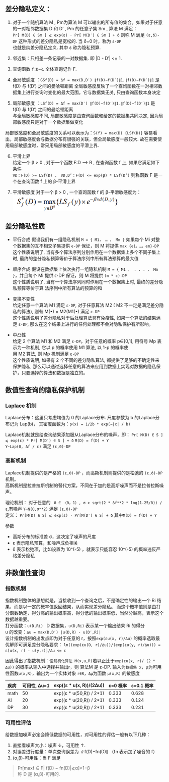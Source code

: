 ## 差分隐私定义：
1. 对于一个随机算法 M , Pm为算法 M 可以输出的所有值的集合。如果对于任意的一对相邻数据集 D 和 D’ , Pm 的任意子集 Sm , 算法 M 满足：  
`Pr[ M(D) ∈ Sm ] ⩽ exp(ε) ⋅ Pr[ M(D′) ∈ Sm ] + δ` 则称 M 满足 `(ε,δ)-DP` 这种形式的差分隐私是宽松的. 当 δ=0 时，称为 `ε-DP`   
也就是纯差分隐私定义. 其中 ε 称为隐私预算.   

2. 邻近集：只相差一条记录的一对数据集. 即 |D - D′| <= 1. 
3. 查询函数 `f:D→R`.  全体查询记作 F. 

4. 全局敏感度 ：`GSf(D) = Δf = max(D,D′) ∥f(D)−f(D′)∥1`.  `∥f(D)−f(D′)∥1` 是 f(D) 与 f(D‘) 之间的曼哈顿距离
全局敏感度反映了一个查询函数在一对相邻数据集上进行查询时变化的最大范围。它与数据集无关, 只由查询函数本身决定

5. 局部敏感度 ：`LSf(D) = Δf = max(D′) ∥f(D)−f(D′)∥1`.  `∥f(D)−f(D′)∥1` 是 f(D) 与 f(D‘) 之间的曼哈顿距离  
与全局敏感度不同, 局部敏感度是由查询函数和给定的数据集共同决定, 因为局部敏感度只是对于一个数据集做变化

局部敏感度和全局敏感度的关系可以表示为：`S(f) = max(D) {LSf(D)}`
容易看出，局部敏感度会与数据分布有很强的关联，但全局敏感度一般较大. 故在需要使用局部敏感度时，常采用局部敏感度的平滑上界.

6. 平滑上界  
给定一个 β > 0 , 对于一个函数 F:D --> R , 在查询函数 f 上, 如果它满足如下条件  
`∀D：F(D) >= LSf(D) ， ∀D,D’：F(D) <= exp(β) * LSf(D’)` 则称函数 F 是一个在查询函数 f 上的 β-平滑上界

7. 平滑敏感度
对于一个  β > 0 , 一个查询函数 f 的 β-平滑敏感度为：  
![img.png](images/平滑敏感度.png)

## 差分隐私性质
- 平行合成 
假设我们有一组隐私机制 `M = { M1， … ， Mm }` 如果每个 Mi 对整个数据集的互不相交子集提供 `ϵ-DP` 保证，则 M 将提供 `max {ϵ1，…，ϵm}-DP`  
这个性质说明了, 当有多个算法序列分别作用在一个数据集上多个不同子集上时, 最终的差分隐私预算等价于算法序列中所有算法预算的最大值

- 顺序合成 
假设在数据集上依次执行一组隐私机制 `M = { M1 ， . . . ， Mm }`，并且每个 Mi 提供 ϵ-DP 保证，则 M 将提供 `(m * ϵ)-DP`  
这个性质说明了, 当有一个算法序列同时作用在一个数据集上时, 最终的差分隐私预算等价于算 法序列中所有算法的预算的和

- 变换不变性  
给定任意一个算法 M1 满足 `ε-DP`, 对于任意算法 M2 ( M2 不一定是满足差分隐私的算法), 则有 M(•) = M2(M1(•) 满足  `ε-DP`  
这个性质说明了差分隐私对于后处理算法具有免疫性, 如果一个算法的结果满足 `ε-DP`, 那么在这个结果上进行的任何处理都不会对隐私保护有所影响。


- 中凸性  
给定 2 个算法 M1 和 M2 满足 `ε-DP`。对于任意的概率 p∈[0,1], 用符号 Mp 表示为一种机制, 它以 p 的概率使用 M1 算法, 以 1-p 的概率使  
用 M2 算法, 则 Mp 机制满足 `ε-DP`  
这个性质说明, 如果有 2 个不同的差分隐私算法, 都提供了足够的不确定性来保护隐私, 那么可以通过选择任意的算法来应用到数据上实现对数据的隐私保护，只要选择的算法和数据是独立的。

## 数值性查询的隐私保护机制 
### Laplace 机制
Laplace分布：这里只考虑均值为 0 的Laplace分布. 尺度参数为 b 的Laplace分布记为 Lap(b)，
其密度函数为：`p(x) = 1/2b * exp(−|x| / b)`

Laplace机制就是给查询结果添加服从Laplace分布的噪声，即：
 `Pr[ M(D) ∈ S ] ⩽ exp(ε) * Pr[ M(D′) ∈ S ] + δ`  `M(D) = f(D) + Y`  
`Y~Lap(0, Δf / ε)` 满足 `(ε,0)-DP` 


### 高斯机制
Laplace机制提供的是严格的 `(ε,0)-DP` ，而高斯机制则提供的是松弛的 `(ε,δ)-DP` 机制。  
高斯机制是拉普拉斯机制的替代方案，不同在于加的是高斯噪声而不是拉普拉斯噪声。

理论机制：
对于任意的 ` δ ∈ （0，1）, σ > sqrt(2 * Δf**2 * log(1.25/δ)) / ε`,有噪声 `Y~N(0,σ**2)` 满足 `(ε,δ)-DP`  
定义： `Pr[M(D) ∈ S] ⩽ exp(ε) ⋅ Pr[M(D′) ∈ S] + δ` 其中`M(D) = f(D) + Y `   

参数  
- 高斯分布的标准差 σ，这决定了噪声的尺度
- ε 表示隐私预算，和噪声成负相关
- δ 表示松弛项，比如设置为 10^(-5) ，就表示只能容忍 10^(-5) 的概率违反严格差分隐私

## 非数值性查询 
### 指数机制
指数机制整体的思想就是，当接收到一个查询之后，不是确定性的输出一个 Ri 结果，而是以一定的概率值返回结果，从而实现差分隐私。
而这个概率值则是由打分函数确定，得分高的输出概率高，得分低的输出概率低，当然分越高，表示这个数据越重要。  
打分函数：`u(D,Ri) ` D 数据集，`u(D,Ri)` 表示某一个输出结果 Ri 的得分   
u 的改变：`∆u = max(D,D′) |u(D,R) - u(D′,R)|`  
设计指数机制的出发点即为对于任意的 r，按照`exp(εu(x, r)/∆u)` 的概率选取最优解即可满足差分隐私要求：
`ln((exp(εu(D, r)/∆u))/(exp(εu(y, r)/∆u))) = ε[u(x, r) - u(y,r)]/∆u <= ε`  

因此得出了指数机制：设`随机化算法 M(x,u,R)`若以正比于`exp(εu(x, r)/ (2 * ∆u))` 的概率从输入中选择并输出r，则 算法M 是 ε-DP.
输入为`数据集 x`，μ为可用性函数`u(x,R)`，输出为一个实体对象 `r∈R`，`Δμ`为函数 `μ(x,R)` 的敏感度  

| 疾病   | 可用性, ∆u=1 | exp((ε * u(x, R))/(2∆u)) | ε=0 概率 | ε=0.1 概率 |
|:-----|:----------|:-------------------------|:-------|:---------|
| math | 50        | exp((ε * u(50,R)) / 2*1) | 0.333  | 0.628    | 
| AI   | 20        | exp((ε * u(20,R)) / 2*1) | 0.333  | 0.124    | 
| DP   | 30        | exp((ε * u(30,R)) / 2*1) | 0.333  | 0.231    | 



### 可用性评估
给数据加噪声必定会降低数据的可用性，对可用性的评估一般有以下几种：

1. 直接看噪声大小：噪声 ↓，可用性 ↑.
2. 对误差进行度量：单次查询误差为 ∥f(D)−fn(D)∥ （fn 表示加了噪音的 f）
3. (α,β)-可用性：当 F 满足
> Pr[maxf ∈ F| f(D) − fn(D)|⩽α]>1−β  
> 称 D 是 (α,β)-可用的.





